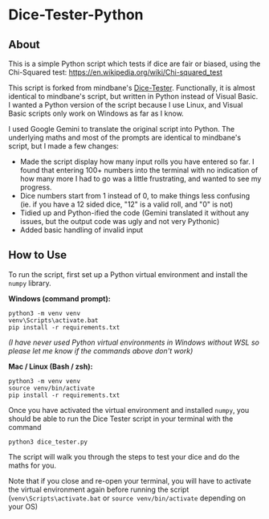 # Dice-Tester-Python

## About
This is a simple Python script which tests if dice are fair or biased, using the Chi-Squared test: https://en.wikipedia.org/wiki/Chi-squared_test

This script is forked from mindbane's [Dice-Tester](https://github.com/mindbane/Dice-Tester/). Functionally, it is almost identical to mindbane's script, but written in Python instead of Visual Basic. I wanted a Python version of the script because I use Linux, and Visual Basic scripts only work on Windows as far as I know.

I used Google Gemini to translate the original script into Python. The underlying maths and most of the prompts are identical to mindbane's script, but I made a few changes:
- Made the script display how many input rolls you have entered so far. I found that entering 100+ numbers into the terminal with no indication of how many more I had to go was a little frustrating, and wanted to see my progress.
- Dice numbers start from 1 instead of 0, to make things less confusing (ie. if you have a 12 sided dice, "12" is a valid roll, and "0" is not)
- Tidied up and Python-ified the code (Gemini translated it without any issues, but the output code was ugly and not very Pythonic)
- Added basic handling of invalid input

## How to Use
To run the script, first set up a Python virtual environment and install the `numpy` library.

**Windows (command prompt):**
```
python3 -m venv venv
venv\Scripts\activate.bat
pip install -r requirements.txt
```
*(I have never used Python virtual environments in Windows without WSL so please let me know if the commands above don't work)*

**Mac / Linux (Bash / zsh):**
```
python3 -m venv venv
source venv/bin/activate
pip install -r requirements.txt
```

Once you have activated the virtual environment and installed `numpy`, you should be able to run the Dice Tester script in your terminal with the command
```
python3 dice_tester.py
```

The script will walk you through the steps to test your dice and do the maths for you.

Note that if you close and re-open your terminal, you will have to activate the virtual environment again before running the script (`venv\Scripts\activate.bat` or `source venv/bin/activate` depending on your OS)
